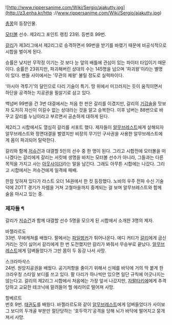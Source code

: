 ![http://www.rippersanime.com/Wiki/Sergio/ajakutty.jpg](http://z3.enha.kr/http
://www.rippersanime.com/Wiki/Sergio/ajakutty.jpg)

[총몽](%EC%B4%9D%EB%AA%BD.md)의 등장인물.

[모터볼](%EB%AA%A8%ED%84%B0%EB%B3%BC.md) 선수. 제2리그 포인트 랭킹 23위. 등번호 99번.

[갈리](%EA%B0%88%EB%A6%AC.md)가 제3리그에서 제2리그로 승격하면서 99번을 받기를 바랬기 때문에 비공식적으로 시합을
벌이게 된다.

승률은 낮지만 무작정 이기는 것 보다 눈 앞의 배틀에 관심이 있는 파이터 타입이기 때문이다. 승률은 23위지만, 파괴해버린 상대의 수는
145명을 넘으며 '파괴왕'이라는 별명이 있다. 팬들 사이에서는 '무관의 제왕' 불릴 정도로 실력파이다.  

'아시아 격투기'의 달인으로 다리 기술이 특기. 땅 위에서 미끄러지는 듯이 움직이면서 하단을 공격하는 지공권을 필살기로 삼고 있다.  

백넘버 99번을 건 3번 대결에서는 처음 한 판은 갈리를 이겼지만, 갈리의
[기갑술](%EA%B8%B0%EA%B0%91%EC%88%A0.md)을 맛보자 도저히 자신이 이길수 없는 상대라는 것을 알고 승복한다.
이후 넘버는 88번으로 바꾸고 갈리를 누님이라고 부르면서 공손하게 대하게 된다.

제2리그 시합에서도 열심히 갈리를 서포트 했다. 제자들이
[알무브레스트](%EC%95%8C%EB%AC%B4%EB%B8%8C%EB%A0%88%EC%8A%A4%ED%8A%B8.md)에게 살해되자
알무브레스트와 정면대결을 벌였지만 비장의 무기인 구사권을 사용한 알무브레스트에게 몸이 파괴되어 탈락한다.

갈리와 함께 [저슈건](%EC%A0%80%EC%8A%88%EA%B1%B4.md)과 대결할 5인의 선수 중 한 명이 된다. 그리고
시합전에 모터볼을 떠나겠다는 갈리에게 갈리는 서킷에 생명을 바치는 모터볼 선수가 아니라, 그들과는 다른 목적을 가지고 사는
[아웃사이더](%EC%95%84%EC%9B%83%EC%82%AC%EC%9D%B4%EB%8D%94.md)라는 말을 남긴다. 그래도 아무튼
시합에는 나갔다. 그리고 시합에서는 저슈건에게 일격에 패배.

한참 잊혀져 있다가 라스트 오더 14권에서 한 컷 등장했다. 노바의 우주 전파 수신 기술 덕에 ZOTT 경기가 자렘을 거쳐 고철마을까지
중계되는 걸 보며 알무브레스트와 함께 술을 마시고 있는 중.  

### 제자들 ¶

갈리가 [저슈건](%EC%A0%80%EC%8A%88%EA%B1%B4.md)과 함께 대결할 선수 5명을 모으게 된 시합에서 소개한 3명의
제자.

  

바젤라르도  
33번. 무에캐쳐를 배웠다. 팔에서는 [파일벙커](%ED%8C%8C%EC%9D%BC%EB%B2%99%EC%BB%A4.md)가
튀어나온다. 에디 커티가 [갈리](%EA%B0%88%EB%A6%AC.md)에게 굽신거리는 것이 싫어서 갈리에게 한 번 도전했지만 갈리가
봐줘서 무승부로 끝났다.
[알무브레스트](%EC%95%8C%EB%AC%B4%EB%B8%8C%EB%A0%88%EC%8A%A4%ED%8A%B8.md)에게
덤벼들었다가 그만 몸이 두 동강 나서 사망.

  

스크라마삭스  
24번. 원앙지공권을 배웠다. 공기저항을 줄이기 위해서 신체를 바닥에 거의 딱 붙게 한 크라우칭 스타일 보디를 쓰고 있다. 팔 다리가
하나씩만 있으면 일단 규칙에 어긋나지는 않는다고. 갈리의 제2리그 시합에서 처음에는 가장 앞서 나갔지만, [자팔타키에](%EC%9E%90%ED%8C%94%20%ED%83%80%ED%82%A4%EC%97%90.md)에게 추격당하고 교묘한 테크닉에
말려들어 헬 에리어로 떨어져 사망.

  

할베르트  
번호 9번. [태권도](%ED%83%9C%EA%B6%8C%EB%8F%84.md)를 배웠다. 바젤라르도와 같이
[알무브레스트](%EC%95%8C%EB%AC%B4%EB%B8%8C%EB%A0%88%EC%8A%A4%ED%8A%B8.md)에게
덤벼들었다가 사이보그 보디의 두개골 부분만 절단당하는 '호두깍기'공격을 당해 뇌가 바닥에 떨어지고 뭉개져서 사망.

